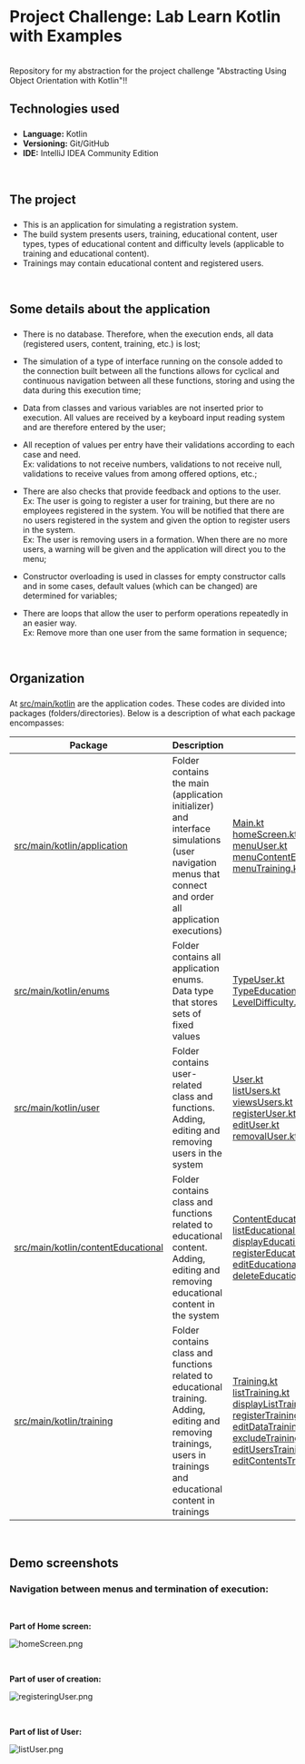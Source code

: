 # Project Challenge: Lab Learn Kotlin with Examples

<br>
Repository for my abstraction for the project challenge "Abstracting Using Object Orientation with Kotlin"!!

<br>

## Technologies used
###
* **Language:** Kotlin
* **Versioning:** Git/GitHub
* **IDE:** IntelliJ IDEA Community Edition

<br>

## The project
###
* This is an application for simulating a registration system.
* The build system presents users, training, educational content, user types, types of educational content and difficulty levels (applicable to training and educational content).
* Trainings may contain educational content and registered users.

<br>

## Some details about the application
###

* There is no database. Therefore, when the execution ends, all data (registered users, content, training, etc.) is lost;
- The simulation of a type of interface running on the console added to the connection built between all the functions allows for cyclical and continuous navigation between all these functions, storing and using the data during this execution time;
* Data from classes and various variables are not inserted prior to execution. All values are received by a keyboard input reading system and are therefore entered by the user;
- All reception of values per entry have their validations according to each case and need.<br>Ex: validations to not receive numbers, validations to not receive null, validations to receive values from among offered options, etc.;
* There are also checks that provide feedback and options to the user.<br>Ex: The user is going to register a user for training, but there are no employees registered in the system. You will be notified that there are no users registered in the system and given the option to register users in the system.<br>Ex: The user is removing users in a formation. When there are no more users, a warning will be given and the application will direct you to the menu;
- Constructor overloading is used in classes for empty constructor calls and in some cases, default values (which can be changed) are determined for variables;
* There are loops that allow the user to perform operations repeatedly in an easier way.<br>Ex: Remove more than one user from the same formation in sequence;

<br>

## Organization
###

At [src/main/kotlin](https://github.com/jessicaraissapessoa/desafio-projeto-aprenda-kotlin-com-exemplos-lab-bootcamp-santander-dio-2023/tree/main/src/main/kotlin ) are the application codes.
These codes are divided into packages (folders/directories). Below is a description of what each package encompasses:

| Package                                                                                                                                              | Description                                                                                                                                                          | Files                                                                                                                                                                                                                                                                                                                                                                                                                                                                                                                                                                                                                                                                                                                                                                                                                                                                                                                                                                                                                                                                                                                                                                                                                        |
|------------------------------------------------------------------------------------------------------------------------------------------------------|----------------------------------------------------------------------------------------------------------------------------------------------------------------------|------------------------------------------------------------------------------------------------------------------------------------------------------------------------------------------------------------------------------------------------------------------------------------------------------------------------------------------------------------------------------------------------------------------------------------------------------------------------------------------------------------------------------------------------------------------------------------------------------------------------------------------------------------------------------------------------------------------------------------------------------------------------------------------------------------------------------------------------------------------------------------------------------------------------------------------------------------------------------------------------------------------------------------------------------------------------------------------------------------------------------------------------------------------------------------------------------------------------------|
| [src/main/kotlin/application](https://github.com/daniellimadev/learn-kotlin-with-lab-examples/tree/main/src/main/kotlin/application)                 | Folder contains the main (application initializer) and interface simulations (user navigation menus that connect and order all application executions)               | [Main.kt](https://github.com/daniellimadev/learn-kotlin-with-lab-examples/blob/main/src/main/kotlin/application/main.kt)<br/>[homeScreen.kt](https://github.com/daniellimadev/learn-kotlin-with-lab-examples/blob/main/src/main/kotlin/application/homeScreen.kt)<br/>[menuUser.kt](https://github.com/daniellimadev/learn-kotlin-with-lab-examples/blob/main/src/main/kotlin/application/menuUser.kt)<br/>[menuContentEducational.kt](https://github.com/daniellimadev/learn-kotlin-with-lab-examples/blob/main/src/main/kotlin/application/menuContentEducational.kt)<br/>[menuTraining.kt](https://github.com/daniellimadev/learn-kotlin-with-lab-examples/blob/main/src/main/kotlin/application/menuTraining.kt)                                                                                                                                                                                                                                                                                                                                                                                                                                                                                                         |
| [src/main/kotlin/enums](https://github.com/daniellimadev/learn-kotlin-with-lab-examples/tree/main/src/main/kotlin/enums)                             | Folder contains all application enums. Data type that stores sets of fixed values                                                                                    | [TypeUser.kt](https://github.com/daniellimadev/learn-kotlin-with-lab-examples/blob/main/src/main/kotlin/enums/TypeUser.kt)<br/> [TypeEducationalContent.kt](https://github.com/daniellimadev/learn-kotlin-with-lab-examples/blob/main/src/main/kotlin/enums/TypeEducationalContent.kt)<br/>[LevelDifficulty.kt](https://github.com/daniellimadev/learn-kotlin-with-lab-examples/blob/main/src/main/kotlin/enums/LevelDifficulty.kt)<br/>                                                                                                                                                                                                                                                                                                                                                                                                                                                                                                                                                                                                                                                                                                                                                                                     |
| [src/main/kotlin/user](https://github.com/daniellimadev/learn-kotlin-with-lab-examples/tree/main/src/main/kotlin/user)                               | Folder contains user-related class and functions. Adding, editing and removing users in the system                                                                   | [User.kt](https://github.com/daniellimadev/learn-kotlin-with-lab-examples/blob/main/src/main/kotlin/user/User.kt)<br/>[listUsers.kt](https://github.com/daniellimadev/learn-kotlin-with-lab-examples/blob/main/src/main/kotlin/user/listUsers.kt)<br/>[viewsUsers.kt](https://github.com/daniellimadev/learn-kotlin-with-lab-examples/blob/main/src/main/kotlin/user/viewsUsers.kt)<br/>[registerUser.kt](https://github.com/daniellimadev/learn-kotlin-with-lab-examples/blob/main/src/main/kotlin/user/registerUser.kt)<br/>[editUser.kt](https://github.com/daniellimadev/learn-kotlin-with-lab-examples/blob/main/src/main/kotlin/user/editUser.kt)<br/>[removalUser.kt](https://github.com/daniellimadev/learn-kotlin-with-lab-examples/blob/main/src/main/kotlin/user/removalUser.kt)<br/>                                                                                                                                                                                                                                                                                                                                                                                                                             |
| [src/main/kotlin/contentEducational](https://github.com/daniellimadev/learn-kotlin-with-lab-examples/tree/main/src/main/kotlin/contentEducational)   | Folder contains class and functions related to educational content. Adding, editing and removing educational content in the system                                   | [ContentEducational.kt](https://github.com/daniellimadev/learn-kotlin-with-lab-examples/blob/main/src/main/kotlin/contentEducational/ContentEducational.kt)<br>[listEducationalContents.kt](https://github.com/daniellimadev/learn-kotlin-with-lab-examples/blob/main/src/main/kotlin/contentEducational/listEducationalContents.kt)<br/>[displayEducationalContentsOptionMenu.kt](https://github.com/daniellimadev/learn-kotlin-with-lab-examples/blob/main/src/main/kotlin/contentEducational/displayEducationalContentsOptionMenu.kt)<br/>[registerEducationalContent.kt](https://github.com/daniellimadev/learn-kotlin-with-lab-examples/blob/main/src/main/kotlin/contentEducational/registerEducationalContent.kt)<br/>[editEducationalContent](https://github.com/daniellimadev/learn-kotlin-with-lab-examples/blob/main/src/main/kotlin/contentEducational/editEducationalContent.kt)<br/>[deleteEducationalContent](https://github.com/daniellimadev/learn-kotlin-with-lab-examples/blob/main/src/main/kotlin/contentEducational/deleteEducationalContent.kt)<br/>                                                                                                                                                  |
| [src/main/kotlin/training](https://github.com/daniellimadev/learn-kotlin-with-lab-examples/tree/main/src/main/kotlin/training)                       | Folder contains class and functions related to educational training. Adding, editing and removing trainings, users in trainings and educational content in trainings | [Training.kt](https://github.com/daniellimadev/learn-kotlin-with-lab-examples/blob/main/src/main/kotlin/training/Training.kt)<br/>[listTraining.kt](https://github.com/daniellimadev/learn-kotlin-with-lab-examples/blob/main/src/main/kotlin/training/listTraining.kt)<br/>[displayListTrainingsOptionMenu.kt](https://github.com/daniellimadev/learn-kotlin-with-lab-examples/blob/main/src/main/kotlin/training/displayListTrainingsOptionMenu.kt)<br/>[registerTraining.kt](https://github.com/daniellimadev/learn-kotlin-with-lab-examples/blob/main/src/main/kotlin/training/registerTraining.kt)<br/>[editDataTraining.kt](https://github.com/daniellimadev/learn-kotlin-with-lab-examples/blob/main/src/main/kotlin/training/editDataTraining.kt)<br/>[excludeTraining.kt](https://github.com/daniellimadev/learn-kotlin-with-lab-examples/blob/main/src/main/kotlin/training/excludeTraining.kt)<br/>[editUsersTraining.kt](https://github.com/daniellimadev/learn-kotlin-with-lab-examples/blob/main/src/main/kotlin/training/editUsersTraining.kt)<br/>[editContentsTraining.kt](https://github.com/daniellimadev/learn-kotlin-with-lab-examples/blob/main/src/main/kotlin/training/editContentsTraining.kt)<br/> |

<br>

## Demo screenshots
###

### Navigation between menus and termination of execution:

<br>

**Part of Home screen:**

![homeScreen.png](img/homeScreen.png "Navigation between menus")

<br>

**Part of user of creation:**

![registeringUser.png](img/registeringUser.png "Registering users")

<br>

**Part of list of User:**

![listUser.png](img/listUser.png "listing users")

<br>